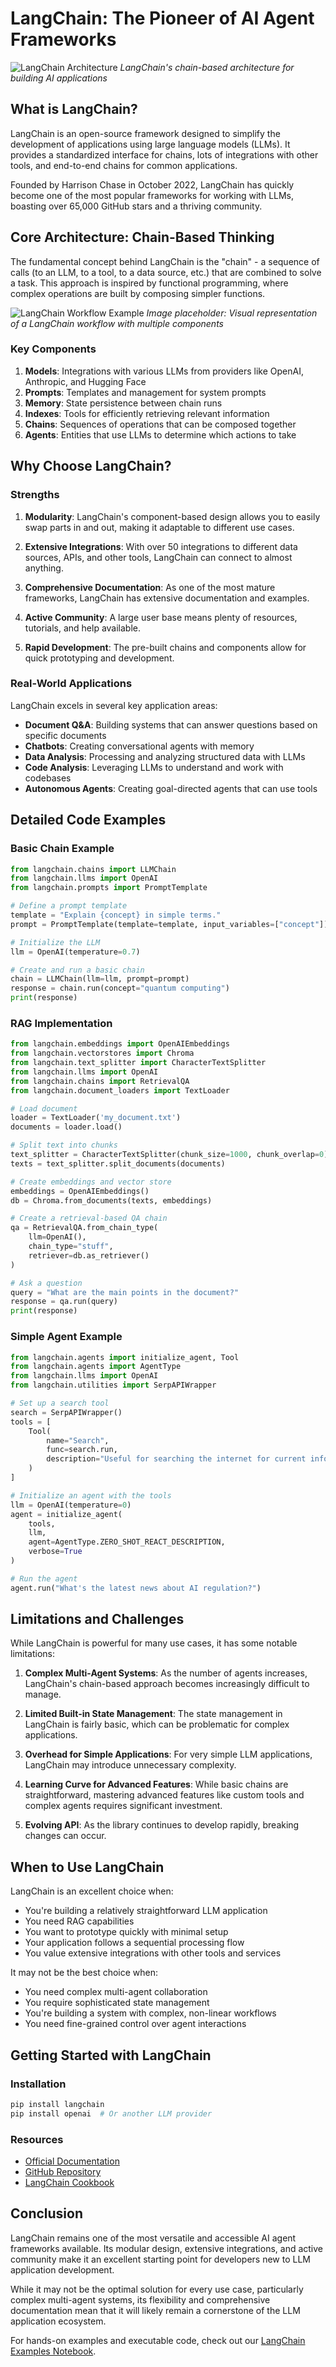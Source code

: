 # LangChain: The Pioneer of AI Agent Frameworks

![LangChain Architecture](./Images/langchain1.png)
*LangChain's chain-based architecture for building AI applications*

## What is LangChain?

LangChain is an open-source framework designed to simplify the development of applications using large language models (LLMs). It provides a standardized interface for chains, lots of integrations with other tools, and end-to-end chains for common applications.

Founded by Harrison Chase in October 2022, LangChain has quickly become one of the most popular frameworks for working with LLMs, boasting over 65,000 GitHub stars and a thriving community.

## Core Architecture: Chain-Based Thinking

The fundamental concept behind LangChain is the "chain" - a sequence of calls (to an LLM, to a tool, to a data source, etc.) that are combined to solve a task. This approach is inspired by functional programming, where complex operations are built by composing simpler functions.

![LangChain Workflow Example](../images/langchain_workflow_example.png)
*Image placeholder: Visual representation of a LangChain workflow with multiple components*

### Key Components

1. **Models**: Integrations with various LLMs from providers like OpenAI, Anthropic, and Hugging Face
2. **Prompts**: Templates and management for system prompts
3. **Memory**: State persistence between chain runs
4. **Indexes**: Tools for efficiently retrieving relevant information
5. **Chains**: Sequences of operations that can be composed together
6. **Agents**: Entities that use LLMs to determine which actions to take

## Why Choose LangChain?

### Strengths

1. **Modularity**: LangChain's component-based design allows you to easily swap parts in and out, making it adaptable to different use cases.

2. **Extensive Integrations**: With over 50 integrations to different data sources, APIs, and other tools, LangChain can connect to almost anything.

3. **Comprehensive Documentation**: As one of the most mature frameworks, LangChain has extensive documentation and examples.

4. **Active Community**: A large user base means plenty of resources, tutorials, and help available.

5. **Rapid Development**: The pre-built chains and components allow for quick prototyping and development.

### Real-World Applications

LangChain excels in several key application areas:

- **Document Q&A**: Building systems that can answer questions based on specific documents
- **Chatbots**: Creating conversational agents with memory
- **Data Analysis**: Processing and analyzing structured data with LLMs
- **Code Analysis**: Leveraging LLMs to understand and work with codebases
- **Autonomous Agents**: Creating goal-directed agents that can use tools

## Detailed Code Examples

### Basic Chain Example

```python
from langchain.chains import LLMChain
from langchain.llms import OpenAI
from langchain.prompts import PromptTemplate

# Define a prompt template
template = "Explain {concept} in simple terms."
prompt = PromptTemplate(template=template, input_variables=["concept"])

# Initialize the LLM
llm = OpenAI(temperature=0.7)

# Create and run a basic chain
chain = LLMChain(llm=llm, prompt=prompt)
response = chain.run(concept="quantum computing")
print(response)
```

### RAG Implementation

```python
from langchain.embeddings import OpenAIEmbeddings
from langchain.vectorstores import Chroma
from langchain.text_splitter import CharacterTextSplitter
from langchain.llms import OpenAI
from langchain.chains import RetrievalQA
from langchain.document_loaders import TextLoader

# Load document
loader = TextLoader('my_document.txt')
documents = loader.load()

# Split text into chunks
text_splitter = CharacterTextSplitter(chunk_size=1000, chunk_overlap=0)
texts = text_splitter.split_documents(documents)

# Create embeddings and vector store
embeddings = OpenAIEmbeddings()
db = Chroma.from_documents(texts, embeddings)

# Create a retrieval-based QA chain
qa = RetrievalQA.from_chain_type(
    llm=OpenAI(),
    chain_type="stuff",
    retriever=db.as_retriever()
)

# Ask a question
query = "What are the main points in the document?"
response = qa.run(query)
print(response)
```

### Simple Agent Example

```python
from langchain.agents import initialize_agent, Tool
from langchain.agents import AgentType
from langchain.llms import OpenAI
from langchain.utilities import SerpAPIWrapper

# Set up a search tool
search = SerpAPIWrapper()
tools = [
    Tool(
        name="Search",
        func=search.run,
        description="Useful for searching the internet for current information"
    )
]

# Initialize an agent with the tools
llm = OpenAI(temperature=0)
agent = initialize_agent(
    tools, 
    llm, 
    agent=AgentType.ZERO_SHOT_REACT_DESCRIPTION,
    verbose=True
)

# Run the agent
agent.run("What's the latest news about AI regulation?")
```

## Limitations and Challenges

While LangChain is powerful for many use cases, it has some notable limitations:

1. **Complex Multi-Agent Systems**: As the number of agents increases, LangChain's chain-based approach becomes increasingly difficult to manage.

2. **Limited Built-in State Management**: The state management in LangChain is fairly basic, which can be problematic for complex applications.

3. **Overhead for Simple Applications**: For very simple LLM applications, LangChain may introduce unnecessary complexity.

4. **Learning Curve for Advanced Features**: While basic chains are straightforward, mastering advanced features like custom tools and complex agents requires significant investment.

5. **Evolving API**: As the library continues to develop rapidly, breaking changes can occur.

## When to Use LangChain

LangChain is an excellent choice when:

- You're building a relatively straightforward LLM application
- You need RAG capabilities
- You want to prototype quickly with minimal setup
- Your application follows a sequential processing flow
- You value extensive integrations with other tools and services

It may not be the best choice when:

- You need complex multi-agent collaboration
- You require sophisticated state management
- You're building a system with complex, non-linear workflows
- You need fine-grained control over agent interactions

## Getting Started with LangChain

### Installation

```bash
pip install langchain
pip install openai  # Or another LLM provider
```

### Resources

- [Official Documentation](https://python.langchain.com/docs/get_started)
- [GitHub Repository](https://github.com/langchain-ai/langchain)
- [LangChain Cookbook](https://github.com/langchain-ai/langchain/tree/master/cookbook)

## Conclusion

LangChain remains one of the most versatile and accessible AI agent frameworks available. Its modular design, extensive integrations, and active community make it an excellent starting point for developers new to LLM application development.

While it may not be the optimal solution for every use case, particularly complex multi-agent systems, its flexibility and comprehensive documentation mean that it will likely remain a cornerstone of the LLM application ecosystem.

For hands-on examples and executable code, check out our [LangChain Examples Notebook](https://colab.research.google.com/github/Shubham-vish/prepwithai_tutorials/blob/main/Agents/Notebooks/LangChain_Examples.ipynb).